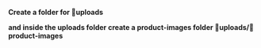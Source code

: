 **Create a folder for 📁uploads**


**and inside the uploads folder create a product-images folder 📁uploads/📂product-images**
